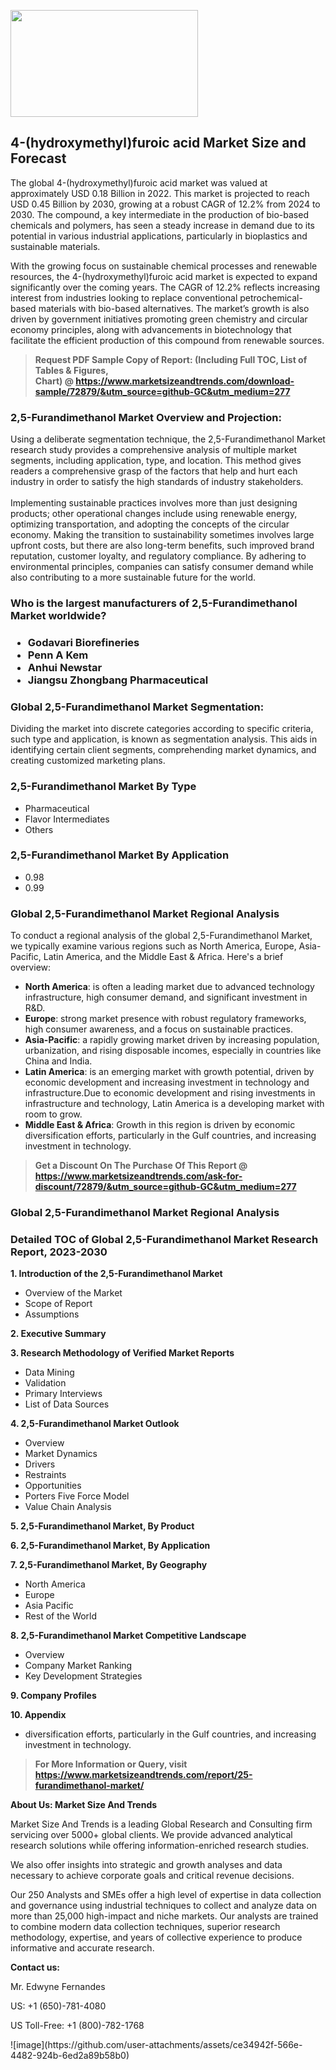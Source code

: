 <p><img class="alignnone size-medium wp-image-20088" src="https://ffe5etoiles.com/wp-content/uploads/2024/12/MST1-300x171.png" alt="" width="300" height="171" /></p><h2>4-(hydroxymethyl)furoic acid Market Size and Forecast</h2><p>The global 4-(hydroxymethyl)furoic acid market was valued at approximately USD 0.18 Billion in 2022. This market is projected to reach USD 0.45 Billion by 2030, growing at a robust CAGR of 12.2% from 2024 to 2030. The compound, a key intermediate in the production of bio-based chemicals and polymers, has seen a steady increase in demand due to its potential in various industrial applications, particularly in bioplastics and sustainable materials.</p><p>With the growing focus on sustainable chemical processes and renewable resources, the 4-(hydroxymethyl)furoic acid market is expected to expand significantly over the coming years. The CAGR of 12.2% reflects increasing interest from industries looking to replace conventional petrochemical-based materials with bio-based alternatives. The market’s growth is also driven by government initiatives promoting green chemistry and circular economy principles, along with advancements in biotechnology that facilitate the efficient production of this compound from renewable sources.</p></p><blockquote id="" class=""><strong>Request PDF Sample Copy of Report: (Including Full TOC, List of Tables &amp; Figures, Chart)&nbsp;@&nbsp;<strong><a href="https://www.marketsizeandtrends.com/download-sample/72879/&utm_source=github-GC&utm_medium=277" target="_blank">https://www.marketsizeandtrends.com/download-sample/72879/&utm_source=github-GC&utm_medium=277</a></strong></strong></blockquote><h3 id="" class="">2,5-Furandimethanol Market&nbsp;Overview and Projection:</h3><p id="" class="">Using a deliberate segmentation technique, the 2,5-Furandimethanol Market research study provides a comprehensive analysis of multiple market segments, including application, type, and location. This method gives readers a comprehensive grasp of the factors that help and hurt each industry in order to satisfy the high standards of industry stakeholders. <br /> <br />Implementing sustainable practices involves more than just designing products; other operational changes include using renewable energy, optimizing transportation, and adopting the concepts of the circular economy. Making the transition to sustainability sometimes involves large upfront costs, but there are also long-term benefits, such improved brand reputation, customer loyalty, and regulatory compliance. By adhering to environmental principles, companies can satisfy consumer demand while also contributing to a more sustainable future for the world.</p><h3 id="" class="">Who is the largest manufacturers of&nbsp;2,5-Furandimethanol Market worldwide?</h3><h3 class=""><p><ul><li>Godavari Biorefineries </li><li> Penn A Kem </li><li> Anhui Newstar </li><li> Jiangsu Zhongbang Pharmaceutical</li></ul></p></h3><h3 id="" class="">Global&nbsp;2,5-Furandimethanol Market Segmentation:</h3><p id="" class="">Dividing the market into discrete categories according to specific criteria, such type and application, is known as segmentation analysis. This aids in identifying certain client segments, comprehending market dynamics, and creating customized marketing plans.</p><h3 id="" class="">2,5-Furandimethanol Market&nbsp;By Type</h3><p><p><ul><li>Pharmaceutical</li><li> Flavor Intermediates</li><li> Others</p></li></ul></p></p><h3 id="" class="">2,5-Furandimethanol Market&nbsp;By Application</h3><p class=""><p><ul><li>0.98</li><li> 0.99</li></ul></p></p><h3 id="" class="">Global 2,5-Furandimethanol Market Regional Analysis</h3><p id="" class="">To conduct a regional analysis of the global 2,5-Furandimethanol Market, we typically examine various regions such as North America, Europe, Asia-Pacific, Latin America, and the Middle East &amp; Africa. Here's a brief overview:</p><ul><li><strong>North America</strong>: is often a leading market due to advanced technology infrastructure, high consumer demand, and significant investment in R&amp;D.</li><li><strong>Europe</strong>: strong market presence with robust regulatory frameworks, high consumer awareness, and a focus on sustainable practices.</li><li><strong>Asia-Pacific</strong>: a rapidly growing market driven by increasing population, urbanization, and rising disposable incomes, especially in countries like China and India.</li><li><strong>Latin America</strong>: is an emerging market with growth potential, driven by economic development and increasing investment in technology and infrastructure.Due to economic development and rising investments in infrastructure and technology, Latin America is a developing market with room to grow.</li><li><strong>Middle East &amp; Africa</strong>: Growth in this region is driven by economic diversification efforts, particularly in the Gulf countries, and increasing investment in technology.</li></ul><blockquote id="" class=""><strong>Get a Discount On The Purchase Of This Report @ <strong><a href="https://www.marketsizeandtrends.com/ask-for-discount/72879/&utm_source=github-GC&utm_medium=277" target="_blank">https://www.marketsizeandtrends.com/ask-for-discount/72879/&utm_source=github-GC&utm_medium=277</a></strong></strong></blockquote><h3 id="" class="">Global 2,5-Furandimethanol Market Regional Analysis</h3><h3 id="" class="">Detailed TOC of Global 2,5-Furandimethanol Market Research Report, 2023-2030</h3><p id="" class=""><strong>1. Introduction of the 2,5-Furandimethanol Market</strong></p><ul><li>Overview of the Market</li><li>Scope of Report</li><li>Assumptions</li></ul><p id="" class=""><strong>2. Executive Summary</strong></p><p id="" class=""><strong>3. Research Methodology of Verified Market Reports</strong></p><ul><li>Data Mining</li><li>Validation</li><li>Primary Interviews</li><li>List of Data Sources</li></ul><p id="" class=""><strong>4. 2,5-Furandimethanol Market Outlook</strong></p><ul><li>Overview</li><li>Market Dynamics</li><li>Drivers</li><li>Restraints</li><li>Opportunities</li><li>Porters Five Force Model</li><li>Value Chain Analysis</li></ul><p id="" class=""><strong>5. 2,5-Furandimethanol Market, By Product</strong></p><p id="" class=""><strong>6. 2,5-Furandimethanol Market, By Application</strong></p><p id="" class=""><strong>7. 2,5-Furandimethanol Market, By Geography</strong></p><ul><li>North America</li><li>Europe</li><li>Asia Pacific</li><li>Rest of the World</li></ul><p id="" class=""><strong>8. 2,5-Furandimethanol Market Competitive Landscape</strong></p><ul><li>Overview</li><li>Company Market Ranking</li><li>Key Development Strategies</li></ul><p id="" class=""><strong>9. Company Profiles</strong></p><p id="" class=""><strong>10. Appendix</strong></p><ul><li>diversification efforts, particularly in the Gulf countries, and increasing investment in technology.</li></ul><blockquote id="" class=""><strong>For More Information or Query, visit <strong><strong><a href="https://www.marketsizeandtrends.com/report/25-furandimethanol-market/" target="_blank">https://www.marketsizeandtrends.com/report/25-furandimethanol-market/</a></strong></strong></strong></blockquote><p id="" class=""><strong>About Us: Market Size And Trends</strong></p><p id="" class="">Market Size And Trends is a leading Global Research and Consulting firm servicing over 5000+ global clients. We provide advanced analytical research solutions while offering information-enriched research studies.</p><p id="" class="">We also offer insights into strategic and growth analyses and data necessary to achieve corporate goals and critical revenue decisions.</p><p id="" class="">Our 250 Analysts and SMEs offer a high level of expertise in data collection and governance using industrial techniques to collect and analyze data on more than 25,000 high-impact and niche markets. Our analysts are trained to combine modern data collection techniques, superior research methodology, expertise, and years of collective experience to produce informative and accurate research.</p><p id="" class=""><strong>Contact us:</strong></p><p id="" class="">Mr. Edwyne Fernandes</p><p id="" class="">US: +1 (650)-781-4080</p><p id="" class="">US Toll-Free: +1 (800)-782-1768</p>
![image](https://github.com/user-attachments/assets/ce34942f-566e-4482-924b-6ed2a89b58b0)

